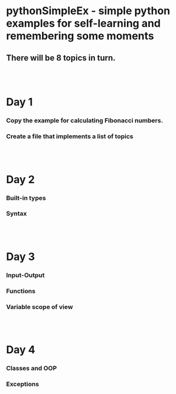 # pythonSimpleEx - simple python examples for self-learning and remembering some moments

## There will be 8 topics in turn.

<br>
<br>

# Day 1

### Copy the example for calculating Fibonacci numbers.
### Create a file that implements a list of topics

<br>
<br>

# Day 2

### Built-in types
### Syntax

<br>
<br>

# Day 3

### Input-Output
### Functions
### Variable scope of view

<br>
<br>

# Day 4

### Classes and OOP
### Exceptions
